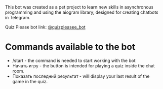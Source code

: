 This bot was created as a pet project to learn new skills in asynchronous programming and using the aiogram library, designed for creating chatbots in Telegram.

Quiz Please bot link: [@quizpleasee_bot](https://t.me/quizpleasee_bot "Quiz Please")



# Commands available to the bot
- /start - the command is needed to start working with the bot
- Начать игру - the button is intended for playing a quiz inside the chat room.
- Показать последний результат - will display your last result of the game in the quiz.
